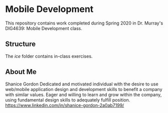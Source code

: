 # Mobile Development
This repository contains work completed during Spring 2020 in Dr. Murray's DIG4639: Mobile Development class.

## Structure
The *ice* folder contains in-class exercises. 

## About Me
Shanice Gordon 
Dedicated and motivated individual with the desire to use web/mobile application design and development skills to benefit a company with similar values. Eager and willing to learn and grow within the company, using fundamental design skills to adequately fulfill position.
 https://www.linkedin.com/in/shanice-gordon-2a0ab7199/